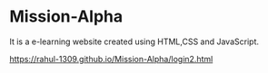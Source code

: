 # Mission-Alpha
It is a e-learning website created using HTML,CSS and JavaScript.

https://rahul-1309.github.io/Mission-Alpha/login2.html
